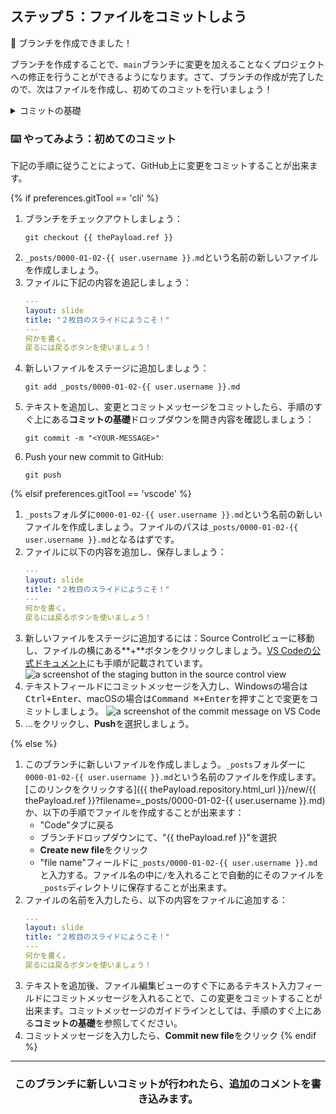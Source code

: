 ## ステップ５：ファイルをコミットしよう

:tada: ブランチを作成できました！

ブランチを作成することで、`main`ブランチに変更を加えることなくプロジェクトへの修正を行うことができるようになります。さて、ブランチの作成が完了したので、次はファイルを作成し、初めてのコミットを行いましょう！

<details><summary>コミットの基礎</summary>

## コミットの基礎

GitHub上で新しいファイルを作成したり、ファイルの修正をし終えたら、ページの下にスクロースしましょう。"Commit new file"セクションが見つかるはずです。

最初のフィールドにはコミットメッセージを入力します。コミットメッセージでは、このファイルに対して行った変更を他の人に完結に伝える必要があります。

### コミットメッセージを書く際の決まり：

- コミットメッセージの終わりにピリオドは付けない
- コミットメッセージは５０文字以内とする。必要であれば、詳細な情報は追加の詳細フィールドに記載する。これはタイトルのラインのすぐ下にあるフィールドです
- 現在形を使う。例えば、「追加した」の代わりに「追加する」を書いたり、「マージした」の代わりに「マージする」と書く
- ファイルを変更する上での意図を書く

<hr>
</details>

### :keyboard: やってみよう：初めてのコミット

下記の手順に従うことによって、GitHub上に変更をコミットすることが出来ます。

{% if preferences.gitTool == 'cli' %}
1. ブランチをチェックアウトしましょう：
      ```shell
      git checkout {{ thePayload.ref }}
      ```
1. `_posts/0000-01-02-{{ user.username }}.md`という名前の新しいファイルを作成しましょう。
1. ファイルに下記の内容を追記しましょう：
      ```yaml 
      ---
      layout: slide
      title: "２枚目のスライドにようこそ！"
      ---
      何かを書く。
      戻るには戻るボタンを使いましょう！
      ```
1. 新しいファイルをステージに追加しましょう：
      ```shell
      git add _posts/0000-01-02-{{ user.username }}.md
      ```
1. テキストを追加し、変更とコミットメッセージをコミットしたら、手順のすぐ上にある**コミットの基礎**ドロップダウンを開き内容を確認しましょう：
      ```shell
      git commit -m "<YOUR-MESSAGE>"
      ```
1. Push your new commit to GitHub:
      ```shell
      git push
      ```

{% elsif preferences.gitTool == 'vscode' %}
1. `_posts`フォルダに`0000-01-02-{{ user.username }}.md`という名前の新しいファイルを作成しましょう。ファイルのパスは`_posts/0000-01-02-{{ user.username }}.md`となるはずです。
1. ファイルに以下の内容を追加し、保存しましょう：
      ```yaml 
      ---
      layout: slide
      title: "２枚目のスライドにようこそ！"
      ---
      何かを書く。
      戻るには戻るボタンを使いましょう！
      ```
1. 新しいファイルをステージに追加するには：Source Controlビューに移動し、ファイルの横にある**+**ボタンをクリックしましょう。[VS Codeの公式ドキュメント](https://code.visualstudio.com/docs/editor/versioncontrol#_commit)にも手順が記載されています。
      ![a screenshot of the staging button in the source control view](https://user-images.githubusercontent.com/16547949/53641057-d5b8d100-3bfb-11e9-9b69-53b0661cd5cd.png)
1. テキストフィールドにコミットメッセージを入力し、Windowsの場合は<kbd>Ctrl+Enter</kbd>、macOSの場合は<kbd>Command ⌘+Enter</kbd>を押すことで変更をコミットしましょう。
      ![a screenshot of the commit message on VS Code](https://user-images.githubusercontent.com/16547949/53641276-698a9d00-3bfc-11e9-9b3d-01680fd01d7c.png)
1. ...をクリックし、**Push**を選択しましょう。

{% else %}
1. このブランチに新しいファイルを作成しましょう。`_posts`フォルダーに`0000-01-02-{{ user.username }}.md`という名前のファイルを作成します。[このリンクをクリックする]({{ thePayload.repository.html_url }}/new/{{ thePayload.ref }}?filename=_posts/0000-01-02-{{ user.username }}.md)か、以下の手順でファイルを作成することが出来ます：
      - "Code"タブに戻る
      - ブランチドロップダウンにて、"{{ thePayload.ref }}"を選択
      - **Create new file**をクリック
      - "file name"フィールドに`_posts/0000-01-02-{{ user.username }}.md`と入力する。ファイル名の中に`/`を入れることで自動的にそのファイルを`_posts`ディレクトリに保存することが出来ます。
1. ファイルの名前を入力したら、以下の内容をファイルに追加する：
      ```yaml 
      ---
      layout: slide
      title: "２枚目のスライドにようこそ！"
      ---
      何かを書く。
      戻るには戻るボタンを使いましょう！
      ```
1. テキストを追加後、ファイル編集ビューのすぐ下にあるテキスト入力フィールドにコミットメッセージを入れることで、この変更をコミットすることが出来ます。コミットメッセージのガイドラインとしては、手順のすぐ上にある**コミットの基礎**を参照してください。
1. コミットメッセージを入力したら、**Commit new file**をクリック
{% endif %}
<hr>
<h3 align="center">このブランチに新しいコミットが行われたら、追加のコメントを書き込みます。</h3>
